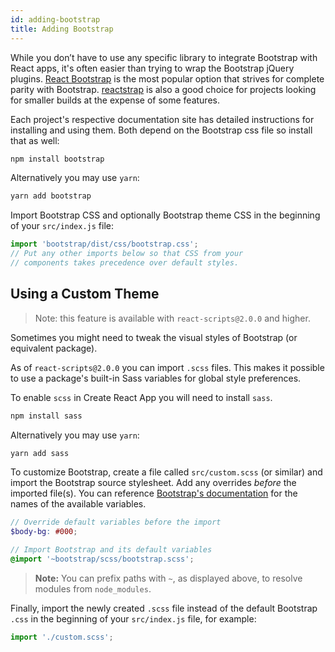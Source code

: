 ```yaml
---
id: adding-bootstrap
title: Adding Bootstrap
---
```


While you don’t have to use any specific library to integrate Bootstrap with React apps, it's often easier than trying to wrap the Bootstrap jQuery plugins. [React Bootstrap](https://react-bootstrap.netlify.app/) is the most popular option that strives for complete parity with Bootstrap. [reactstrap](https://reactstrap.github.io/) is also a good choice for projects looking for smaller builds at the expense of some features.

Each project's respective documentation site has detailed instructions for installing and using them. Both depend on the Bootstrap css file so install that as well:

```sh
npm install bootstrap
```

Alternatively you may use `yarn`:

```sh
yarn add bootstrap
```

Import Bootstrap CSS and optionally Bootstrap theme CSS in the beginning of your `src/index.js` file:

```js
import 'bootstrap/dist/css/bootstrap.css';
// Put any other imports below so that CSS from your
// components takes precedence over default styles.
```

## Using a Custom Theme

> Note: this feature is available with `react-scripts@2.0.0` and higher.

Sometimes you might need to tweak the visual styles of Bootstrap (or equivalent package).

As of `react-scripts@2.0.0` you can import `.scss` files. This makes it possible to use a package's built-in Sass variables for global style preferences.

To enable `scss` in Create React App you will need to install `sass`.

```sh
npm install sass
```

Alternatively you may use `yarn`:

```sh
yarn add sass
```

To customize Bootstrap, create a file called `src/custom.scss` (or similar) and import the Bootstrap source stylesheet. Add any overrides _before_ the imported file(s). You can reference [Bootstrap's documentation](https://getbootstrap.com/docs/4.6/getting-started/theming/#variable-defaults) for the names of the available variables.

```scss
// Override default variables before the import
$body-bg: #000;

// Import Bootstrap and its default variables
@import '~bootstrap/scss/bootstrap.scss';
```

> **Note:** You can prefix paths with `~`, as displayed above, to resolve modules from `node_modules`.

Finally, import the newly created `.scss` file instead of the default Bootstrap `.css` in the beginning of your `src/index.js` file, for example:

```javascript
import './custom.scss';
```
